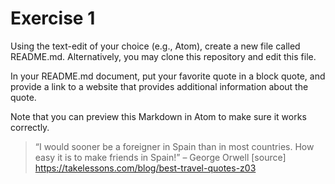 # Exercise 1
Using the text-edit of your choice (e.g., Atom), create a new file called README.md. Alternatively, you may clone this repository and edit this file.

In your README.md document, put your favorite quote in a block quote, and provide a link to a website that provides additional information about the quote.

Note that you can preview this Markdown in Atom to make sure it works correctly.

> “I would sooner be a foreigner in Spain than in most countries. How easy it is to make friends in Spain!” – George Orwell [source] https://takelessons.com/blog/best-travel-quotes-z03
